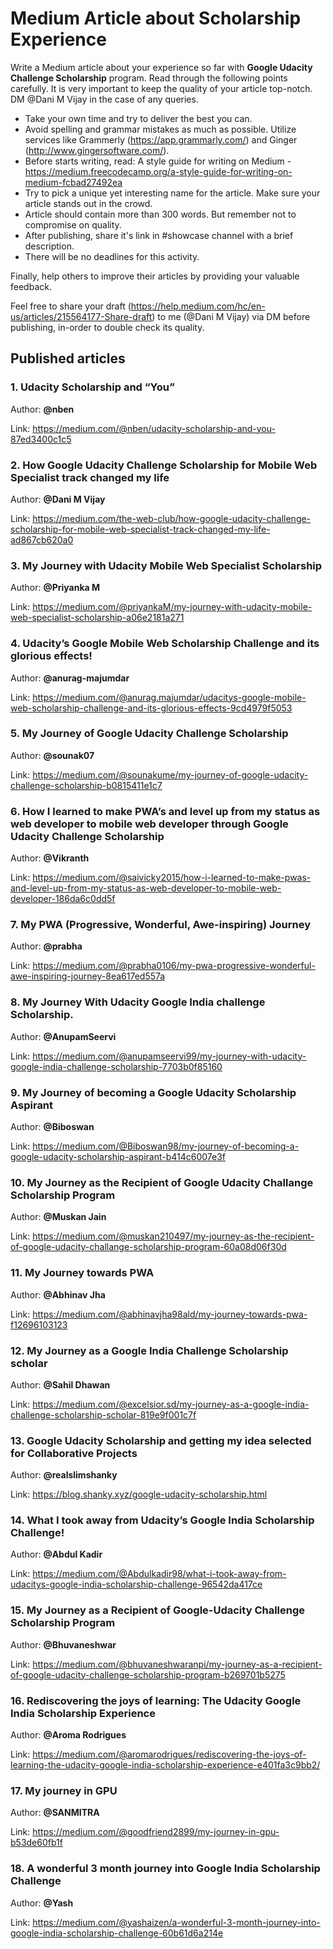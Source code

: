 # Medium Article about Scholarship Experience

Write a Medium article about your experience so far with **Google Udacity Challenge Scholarship** program. Read through the following points carefully. It is very important to keep the quality of your article top-notch. DM @Dani M Vijay in the case of any queries.

- Take your own time and try to deliver the best you can.
- Avoid spelling and grammar mistakes as much as possible. Utilize services like Grammerly (https://app.grammarly.com/) and Ginger (http://www.gingersoftware.com/).
- Before starts writing, read: A style guide for writing on Medium - https://medium.freecodecamp.org/a-style-guide-for-writing-on-medium-fcbad27492ea
- Try to pick a unique yet interesting name for the article. Make sure your article stands out in the crowd.
- Article should contain more than 300 words. But remember not to compromise on quality.
- After publishing, share it's link in #showcase channel with a brief description. 
- There will be no deadlines for this activity.

Finally, help others to improve their articles by providing your valuable feedback.

Feel free to share your draft (https://help.medium.com/hc/en-us/articles/215564177-Share-draft) to me (@Dani M Vijay) via DM before publishing, in-order to double check its quality.

## Published articles

### 1. Udacity Scholarship and “You” 

Author: **@nben**

Link: https://medium.com/@nben/udacity-scholarship-and-you-87ed3400c1c5

### 2. How Google Udacity Challenge Scholarship for Mobile Web Specialist track changed my life 

Author: **@Dani M Vijay** 

Link: https://medium.com/the-web-club/how-google-udacity-challenge-scholarship-for-mobile-web-specialist-track-changed-my-life-ad867cb620a0

### 3. My Journey with Udacity Mobile Web Specialist Scholarship

Author: **@Priyanka M** 

Link: https://medium.com/@priyankaM/my-journey-with-udacity-mobile-web-specialist-scholarship-a06e2181a271

### 4. Udacity’s Google Mobile Web Scholarship Challenge and its glorious effects! 

Author: **@anurag-majumdar** 

Link: https://medium.com/@anurag.majumdar/udacitys-google-mobile-web-scholarship-challenge-and-its-glorious-effects-9cd4979f5053

### 5. My Journey of Google Udacity Challenge Scholarship 

Author: **@sounak07** 

Link: https://medium.com/@sounakume/my-journey-of-google-udacity-challenge-scholarship-b0815411e1c7

### 6. How I learned to make PWA’s and level up from my status as web developer to mobile web developer through Google Udacity Challenge Scholarship 

Author: **@Vikranth** 

Link: https://medium.com/@saivicky2015/how-i-learned-to-make-pwas-and-level-up-from-my-status-as-web-developer-to-mobile-web-developer-186da6c0dd5f

### 7. My PWA (Progressive, Wonderful, Awe-inspiring) Journey

Author: **@prabha** 

Link: https://medium.com/@prabha0106/my-pwa-progressive-wonderful-awe-inspiring-journey-8ea617ed557a

### 8. My Journey With Udacity Google India challenge Scholarship.

Author: **@AnupamSeervi**

Link: https://medium.com/@anupamseervi99/my-journey-with-udacity-google-india-challenge-scholarship-7703b0f85160

### 9. My Journey of becoming a Google Udacity Scholarship Aspirant

Author: **@Biboswan**

Link: https://medium.com/@Biboswan98/my-journey-of-becoming-a-google-udacity-scholarship-aspirant-b414c6007e3f

### 10. My Journey as the Recipient of Google Udacity Challange Scholarship Program

Author: **@Muskan Jain**

Link: https://medium.com/@muskan210497/my-journey-as-the-recipient-of-google-udacity-challange-scholarship-program-60a08d06f30d

### 11. My Journey towards PWA

Author: **@Abhinav Jha**

Link: https://medium.com/@abhinavjha98ald/my-journey-towards-pwa-f12696103123

### 12. My Journey as a Google India Challenge Scholarship scholar

Author: **@Sahil Dhawan**

Link: https://medium.com/@excelsior.sd/my-journey-as-a-google-india-challenge-scholarship-scholar-819e9f001c7f

### 13. Google Udacity Scholarship and getting my idea selected for Collaborative Projects

Author: **@realslimshanky**

Link: https://blog.shanky.xyz/google-udacity-scholarship.html

### 14. What I took away from Udacity’s Google India Scholarship Challenge!

Author: **@Abdul Kadir**

Link: https://medium.com/@Abdulkadir98/what-i-took-away-from-udacitys-google-india-scholarship-challenge-96542da417ce

### 15. My Journey as a Recipient of Google-Udacity Challenge Scholarship Program

Author: **@Bhuvaneshwar**

Link: https://medium.com/@bhuvaneshwaranpi/my-journey-as-a-recipient-of-google-udacity-challenge-scholarship-program-b269701b5275

### 16. Rediscovering the joys of learning: The Udacity Google India Scholarship Experience

Author: **@Aroma Rodrigues**

Link: https://medium.com/@aromarodrigues/rediscovering-the-joys-of-learning-the-udacity-google-india-scholarship-experience-e401fa3c9bb2/

### 17. My journey in GPU

Author: **@SANMITRA**

Link: https://medium.com/@goodfriend2899/my-journey-in-gpu-b53de60fb1f

### 18. A wonderful 3 month journey into Google India Scholarship Challenge

Author: **@Yash**

Link: https://medium.com/@yashaizen/a-wonderful-3-month-journey-into-google-india-scholarship-challenge-60b61d6a214e
